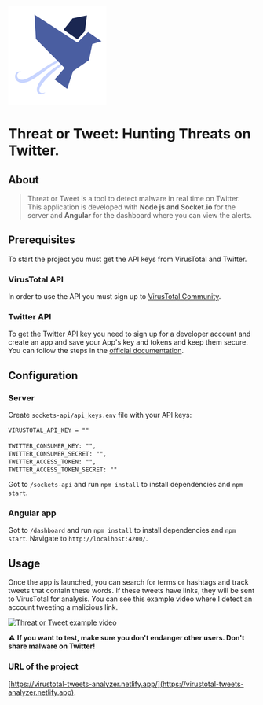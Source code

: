 <img src="images/threat-or-tweet.png" alt="threar or tweet logo" width="200px"/>

Threat or Tweet: Hunting Threats on Twitter.
=======================================

## About 

> Threat or Tweet is a tool to detect malware in real time on Twitter. 
> This application is developed with **Node js and Socket.io** for the server 
> and **Angular** for the dashboard where you can view the alerts.

## Prerequisites

To start the project you must get the API keys from VirusTotal and Twitter.

### VirusTotal API

In order to use the API you must sign up to [VirusTotal Community](https://www.virustotal.com/gui/join-us).

### Twitter API

To get the Twitter API key you need to sign up for a developer account and create an app and save your App's key and tokens and keep them secure. You can follow the steps in the [official documentation](https://developer.twitter.com/en/docs/twitter-api/getting-started/getting-access-to-the-twitter-api).


## Configuration

### Server

Create `sockets-api/api_keys.env` file with your API keys:

```
VIRUSTOTAL_API_KEY = ""

TWITTER_CONSUMER_KEY: "",
TWITTER_CONSUMER_SECRET: "",
TWITTER_ACCESS_TOKEN: "",
TWITTER_ACCESS_TOKEN_SECRET: ""

```
Got to `/sockets-api` and run `npm install` to install dependencies and `npm start`. 



### Angular app

Got to `/dashboard` and run `npm install` to install dependencies and `npm start`. Navigate to `http://localhost:4200/`.


## Usage

Once the app is launched, you can search for terms or hashtags and track tweets that contain these words. If these tweets have links, they will be sent to VirusTotal for analysis. You can see this example video where I detect an account tweeting a malicious link.

[![Threat or Tweet example video](http://img.youtube.com/vi/zj9iKZNhe9c/0.jpg)](https://www.youtube.com/watch?v=zj9iKZNhe9c "Detecting malicious url in real time about 'coronavirus map'")

:warning: **If you want to test, make sure you don't endanger other users. Don't share malware on Twitter!**

### URL of the project
[https://virustotal-tweets-analyzer.netlify.app/](https://virustotal-tweets-analyzer.netlify.app).
